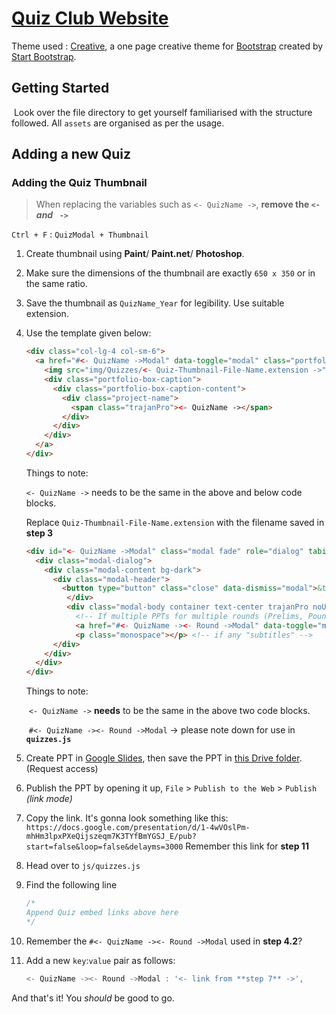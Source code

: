 # [Quiz Club Website](http://sreetamdas.github.io/QC)

Theme used : [Creative](http://startbootstrap.com/template-overviews/creative/), a one page creative theme for [Bootstrap](http://getbootstrap.com/) created by [Start Bootstrap](http://startbootstrap.com/).

## Getting Started

​	Look over the file directory to get yourself familiarised with the structure followed. All `assets` are organised as per the usage.



## Adding a new Quiz

### Adding the Quiz Thumbnail

> When replacing the variables such as `<- QuizName ->`, **remove the `<- ` *and* ` ->`**

`Ctrl + F` : `QuizModal + Thumbnail`

1. Create thumbnail using **Paint**/ **Paint.net**/ **Photoshop**.

2. Make sure the dimensions of the thumbnail are exactly `650 x 350` or in the same ratio.

3. Save the thumbnail as `QuizName_Year` for legibility. Use suitable extension.

4. Use the template given below:

   ```html
   <div class="col-lg-4 col-sm-6">
     <a href="#<- QuizName ->Modal" data-toggle="modal" class="portfolio-box">
       <img src="img/Quizzes/<- Quiz-Thumbnail-File-Name.extension ->" class="img-responsive" alt="">
       <div class="portfolio-box-caption">
         <div class="portfolio-box-caption-content">
           <div class="project-name">
             <span class="trajanPro"><- QuizName -></span>
           </div>
         </div>
       </div>
     </a>
   </div>
   ```

   Things to note:

    `<- QuizName ->` needs to be the same in the above and below code blocks.

   Replace `Quiz-Thumbnail-File-Name.extension` with the filename saved in **step 3**

   ```html
   <div id="<- QuizName ->Modal" class="modal fade" role="dialog" tabindex="-1">
     <div class="modal-dialog">
       <div class="modal-content bg-dark">
         <div class="modal-header">
           <button type="button" class="close" data-dismiss="modal">&times;</button>                   <h4 class="modal-title trajanPro text-center" style="font-size: 58px"><<QuizName>></h4>
            </div>
            <div class="modal-body container text-center trajanPro noUnderline">
              <!-- If multiple PPTs for multiple rounds (Prelims, Pounce, etc.), reiterate the below code block (the `a` and `p` tags) -->
              <a href="#<- QuizName -><- Round ->Modal" data-toggle="modal" class="text-center quiz_link" style="font-size: 44px">Prelims</a> <!-- if single PPT, replace <- Round -> with any keyword, eg: All; which makes the href="#TharakQuizAllModal" -->
              <p class="monospace"></p> <!-- if any "subtitles" -->
         </div>
       </div>
     </div>
   </div>
   ```

   Things to note:

   ​	`<- QuizName ->` **needs** to be the same in the above two code blocks.

   ​	`#<- QuizName -><- Round ->Modal`  -> please note down for use in  **`quizzes.js`**

5. Create PPT in [Google Slides](https://docs.google.com/presentation/u/0/), then save the PPT in [this Drive folder](https://drive.google.com/drive/folders/0B69Abr4I8A8keXVCdm1kSGVJMEU?usp=sharing). (Request access)

6. Publish the PPT by opening it up, `File` > `Publish to the Web` > `Publish` *(link mode)*

7. Copy the link. It's gonna look something like this: `https://docs.google.com/presentation/d/1-4wVOslPm-mhHm3lpxPXeQijszeqm7K3TYfBmYGSJ_E/pub?start=false&loop=false&delayms=3000`
   Remember this link for **step 11**

8. Head over to `js/quizzes.js`

9. Find the following line

   ```javascript
   /*
   Append Quiz embed links above here
   */
   ```

10. Remember the `#<- QuizName -><- Round ->Modal` used in **step 4.2**?

11. Add a new `key`:`value` pair as follows:

    ```javascript
    <- QuizName -><- Round ->Modal : '<- link from **step 7** ->',
    ```




And that's it! You *should* be good to go.